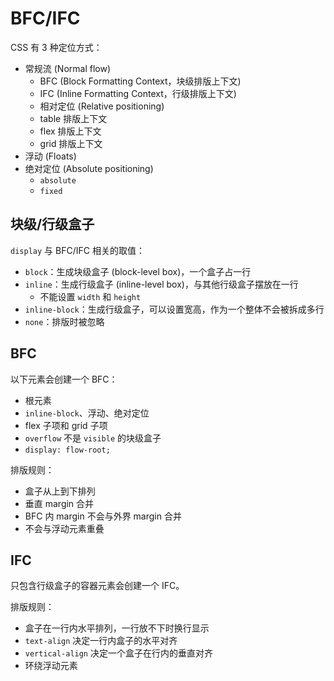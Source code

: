 # BFC/IFC

CSS 有 3 种定位方式：
- 常规流 (Normal flow)
  - BFC (Block Formatting Context，块级排版上下文)
  - IFC (Inline Formatting Context，行级排版上下文)
  - 相对定位 (Relative positioning)
  - table 排版上下文
  - flex 排版上下文
  - grid 排版上下文
- 浮动 (Floats)
- 绝对定位 (Absolute positioning)
  - `absolute`
  - `fixed`

## 块级/行级盒子

`display` 与 BFC/IFC 相关的取值：
- `block`：生成块级盒子 (block-level box)，一个盒子占一行
- `inline`：生成行级盒子 (inline-level box)，与其他行级盒子摆放在一行
  - 不能设置 `width` 和 `height`
- `inline-block`：生成行级盒子，可以设置宽高，作为一个整体不会被拆成多行
- `none`：排版时被忽略

## BFC

以下元素会创建一个 BFC：
- 根元素
- `inline-block`、浮动、绝对定位
- flex 子项和 grid 子项
- `overflow` 不是 `visible` 的块级盒子
- `display: flow-root;`

排版规则：
- 盒子从上到下排列
- 垂直 margin 合并
- BFC 内 margin 不会与外界 margin 合并
- 不会与浮动元素重叠

## IFC

只包含行级盒子的容器元素会创建一个 IFC。

排版规则：
- 盒子在一行内水平排列，一行放不下时换行显示
- `text-align` 决定一行内盒子的水平对齐
- `vertical-align` 决定一个盒子在行内的垂直对齐
- 环绕浮动元素